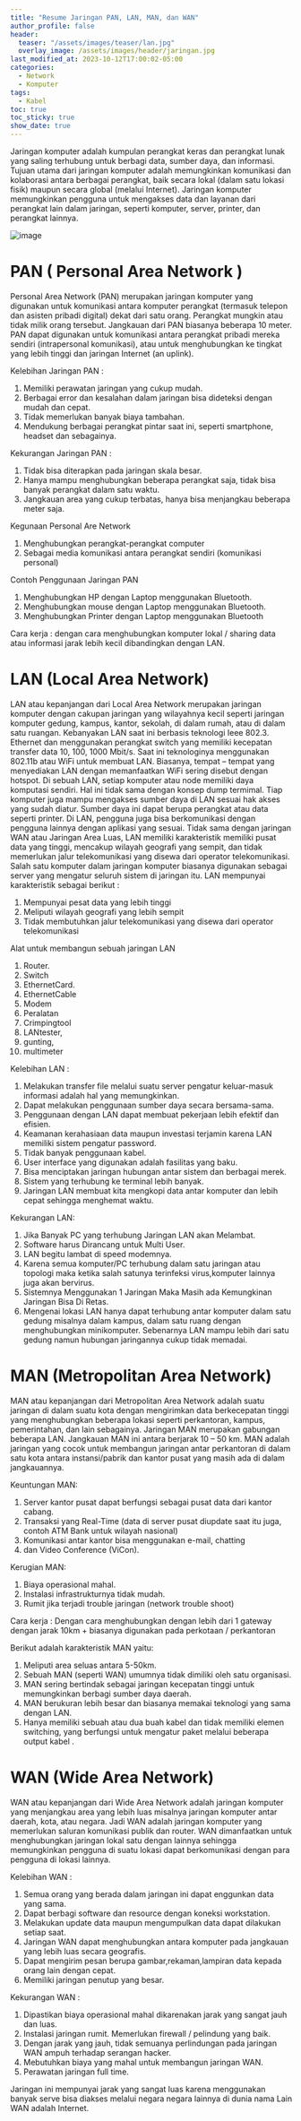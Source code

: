 ```yaml
---
title: "Resume Jaringan PAN, LAN, MAN, dan WAN"
author_profile: false
header:
  teaser: "/assets/images/teaser/lan.jpg"
  overlay_image: /assets/images/header/jaringan.jpg
last_modified_at: 2023-10-12T17:00:02-05:00
categories:
  - Network
  - Komputer
tags:
  - Kabel
toc: true
toc_sticky: true
show_date: true
---
```


Jaringan komputer adalah kumpulan perangkat keras dan perangkat lunak yang saling terhubung untuk berbagi data, sumber daya, dan informasi. Tujuan utama dari jaringan komputer adalah memungkinkan komunikasi dan kolaborasi antara berbagai perangkat, baik secara lokal (dalam satu lokasi fisik) maupun secara global (melalui Internet). Jaringan komputer memungkinkan pengguna untuk mengakses data dan layanan dari perangkat lain dalam jaringan, seperti komputer, server, printer, dan perangkat lainnya.

![image](https://github.com/azrielbsi/blog/assets/126305178/4b68c71b-d7d8-4588-97cf-3d12d0417680)

# PAN ( Personal Area Network )
  
  Personal Area Network (PAN) merupakan jaringan komputer yang digunakan untuk komunikasi antara komputer perangkat (termasuk telepon dan asisten pribadi digital) dekat dari satu orang. Perangkat mungkin atau tidak milik orang tersebut. Jangkauan dari PAN biasanya beberapa 10 meter. PAN dapat digunakan untuk komunikasi antara perangkat pribadi mereka sendiri (intrapersonal komunikasi), atau untuk menghubungkan ke tingkat yang lebih tinggi dan jaringan Internet (an uplink).


Kelebihan Jaringan PAN :

1. Memiliki perawatan jaringan yang cukup mudah.
2. Berbagai error dan kesalahan dalam jaringan bisa dideteksi dengan mudah dan cepat.
3. Tidak memerlukan banyak biaya tambahan.
4. Mendukung berbagai perangkat pintar saat ini, seperti smartphone, headset dan sebagainya.

Kekurangan Jaringan PAN :

1. Tidak bisa diterapkan pada jaringan skala besar.
2. Hanya mampu menghubungkan beberapa perangkat saja, tidak bisa banyak perangkat dalam satu waktu.
3. Jangkauan area yang cukup terbatas, hanya bisa menjangkau beberapa meter saja. 

Kegunaan Personal Are Network

1.	Menghubungkan perangkat-perangkat computer
2.	Sebagai media komunikasi antara perangkat sendiri (komunikasi personal)

Contoh Penggunaan Jaringan PAN

1.	Menghubungkan HP dengan Laptop menggunakan Bluetooth. 
2.	Menghubungkan mouse dengan Laptop menggunakan Bluetooth. 
3.	Menghubungkan Printer dengan Laptop menggunakan Bluetooth

Cara kerja : dengan cara menghubungkan komputer lokal / sharing data atau informasi jarak lebih kecil dibandingkan dengan LAN.

# LAN (Local Area Network)

  LAN atau kepanjangan dari Local Area Network merupakan jaringan komputer dengan  cakupan jaringan yang wilayahnya kecil seperti jaringan komputer gedung, kampus, kantor, sekolah, di dalam rumah, atau di dalam satu ruangan. Kebanyakan LAN saat ini berbasis teknologi Ieee 802.3. Ethernet dan menggunakan perangkat switch yang memiliki kecepatan transfer data 10, 100, 1000 Mbit/s. Saat ini teknologinya menggunakan 802.11b atau WiFi untuk membuat LAN. Biasanya, tempat – tempat yang menyediakan LAN dengan memanfaatkan WiFi sering disebut dengan hotspot.
  Di sebuah LAN, setiap komputer atau node memiliki daya komputasi sendiri. Hal ini tidak sama dengan konsep dump termimal. Tiap komputer juga mampu mengakses sumber daya di LAN sesuai hak akses yang sudah diatur. Sumber daya ini dapat berupa perangkat atau data seperti printer. Di LAN, pengguna juga bisa berkomunikasi dengan pengguna lainnya dengan aplikasi yang sesuai.
Tidak sama dengan jaringan WAN atau Jaringan Area Luas, LAN memiliki karakteristik memiliki pusat data yang tinggi, mencakup wilayah geografi yang sempit, dan tidak memerlukan jalur telekomunikasi yang disewa dari operator telekomunikasi. Salah satu komputer dalam jaringan komputer biasanya digunakan sebagai server yang mengatur seluruh sistem di jaringan itu.
LAN mempunyai karakteristik sebagai berikut :
1.	Mempunyai pesat data yang lebih tinggi
2.	Meliputi wilayah geografi yang lebih sempit
3.	Tidak membutuhkan jalur telekomunikasi yang disewa dari operator telekomunikasi


Alat untuk membangun sebuah jaringan LAN

1.	Router.
2.	Switch
3.	EthernetCard.
4.	EthernetCable
5.	Modem
6.	Peralatan
7.	Crimpingtool
8.	LANtester,
9.	gunting,
10.	multimeter


Kelebihan LAN :

1. Melakukan transfer file melalui suatu server pengatur keluar-masuk informasi adalah hal yang memungkinkan.
2. Dapat melakukan penggunaan sumber daya secara bersama-sama.
3. Penggunaan dengan LAN dapat membuat pekerjaan lebih efektif dan efisien.
4. Keamanan kerahasiaan data maupun investasi terjamin karena LAN memiliki sistem pengatur password.
5. Tidak banyak penggunaan kabel.
6. User interface yang digunakan adalah fasilitas yang baku.
7. Bisa menciptakan jaringan hubungan antar sistem dan berbagai merek.
8. Sistem yang terhubung ke terminal lebih banyak.
9. Jaringan LAN membuat kita mengkopi data antar komputer dan lebih cepat sehingga menghemat waktu. 


Kekurangan LAN:

1. Jika Banyak PC yang terhubung Jaringan LAN akan Melambat.
2. Software harus Dirancang untuk Multi User.
3. LAN begitu lambat di speed modemnya.
4. Karena semua komputer/PC terhubung dalam satu jaringan atau topologi maka ketika salah satunya terinfeksi virus,komputer lainnya juga akan bervirus.
5. Sistemnya Menggunakan 1 Jaringan Maka Masih ada Kemungkinan Jaringan Bisa Di Retas.
6. Mengenai lokasi LAN hanya dapat terhubung antar komputer dalam satu gedung misalnya dalam kampus, dalam satu ruang dengan menghubungkan minikomputer. Sebenarnya LAN mampu lebih dari satu gedung namun hubungan jaringannya cukup tidak memadai.


# MAN (Metropolitan Area Network)

  MAN atau kepanjangan dari Metropolitan Area Network adalah suatu jaringan di dalam suatu kota dengan mengirimkan data berkecepatan tinggi yang menghubungkan beberapa lokasi seperti perkantoran, kampus, pemerintahan, dan lain sebagainya. Jaringan MAN merupakan gabungan beberapa LAN. Jangkauan MAN ini antara berjarak 10 – 50 km. MAN adalah jaringan yang cocok untuk membangun jaringan antar perkantoran di dalam satu kota antara instansi/pabrik dan kantor pusat yang masih ada di dalam jangkauannya.


Keuntungan MAN:

1.   Server kantor pusat dapat berfungsi sebagai pusat data dari kantor cabang.
2.   Transaksi yang Real-Time (data di server pusat diupdate saat itu juga, contoh ATM  Bank untuk wilayah nasional)
3.   Komunikasi antar kantor bisa menggunakan e-mail, chatting
4.   dan Video Conference (ViCon).


Kerugian MAN:

1.   Biaya operasional mahal.
2.   Instalasi infrastrukturnya tidak mudah.
3.   Rumit jika terjadi trouble jaringan (network trouble shoot)

Cara kerja : Dengan cara menghubungkan dengan lebih dari 1 gateway dengan jarak 10km + biasanya digunakan pada perkotaan / perkantoran

Berikut adalah karakteristik MAN yaitu:

1.  Meliputi area seluas antara 5-50km.
2.  Sebuah MAN (seperti WAN) umumnya tidak dimiliki oleh satu organisasi.
3.  MAN sering bertindak sebagai jaringan kecepatan tinggi untuk memungkinkan berbagi sumber daya daerah.
4.  MAN berukuran lebih besar dan biasanya memakai teknologi yang sama dengan LAN.
5.  Hanya memiliki sebuah atau dua buah kabel dan tidak memiliki elemen switching, yang berfungsi untuk mengatur paket melalui beberapa output kabel .

# WAN (Wide Area Network)

  WAN atau kepanjangan dari Wide Area Network adalah jaringan komputer yang menjangkau area yang lebih luas misalnya jaringan komputer antar daerah, kota, atau negara. Jadi WAN adalah jaringan komputer yang memerlukan saluran komunikasi publik dan router. WAN dimanfaatkan untuk menghubungkan jaringan lokal satu dengan lainnya sehingga memungkinkan pengguna di suatu lokasi dapat berkomunikasi dengan para pengguna di lokasi lainnya.


Kelebihan WAN :

1. Semua orang yang berada dalam jaringan ini dapat enggunkan data yang sama.
2. Dapat berbagi software dan resource dengan koneksi workstation.
3. Melakukan update data maupun mengumpulkan data dapat dilakukan setiap saat.
4. Jaringan WAN dapat menghubungkan antara komputer pada jangkauan yang lebih luas secara geografis.
5. Dapat mengirim pesan berupa gambar,rekaman,lampiran data kepada orang lain dengan cepat.
6. Memiliki jaringan penutup yang besar.


Kekurangan WAN :

1. Dipastikan biaya operasional mahal dikarenakan jarak yang sangat jauh dan luas.
2. Instalasi jaringan rumit. 
Memerlukan firewall / pelindung yang baik.
3. Dengan jarak yang jauh, tidak semuanya perlindungan pada jaringan WAN ampuh terhadap serangan hacker.
4. Mebutuhkan biaya yang mahal untuk membangun jaringan WAN.
5. Perawatan jaringan full time. 

Jaringan ini mempunyai jarak yang sangat luas karena menggunakan banyak serve bisa diakses melalui negara negara lainnya di dunia nama Lain WAN adalah Internet.
